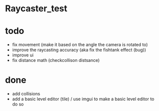 # Raycaster_test

# todo

- fix movement (make it based on the angle the camera is rotated to)
- improve the raycasting accuracy (aka fix the fishtank effect (bug))
- improve ui
- fix distance math (checkcollison distsance)

# done

- add collisions
- add a basic level editor (tile) / use imgui to make a basic level editor to do so

